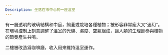 ```yaml
---
Description: 坐落在市中心的一座溫室
---
```


有一層透明的玻璃結構和中庭，飼養或栽培各種植物；被形容非常龐大又“迷幻”。在環境控制上刻意調整了溫室的光線、濕度、空氣組成，讓人類的生理節奏與植物的節奏產生共鳴。

二樓被改造爲咖啡廳，收入用來維持溫室運作。